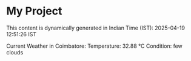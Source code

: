 # My Project

This content is dynamically generated in Indian Time (IST): 2025-04-19 12:51:26 IST


Current Weather in Coimbatore:
Temperature: 32.88 °C
Condition: few clouds
